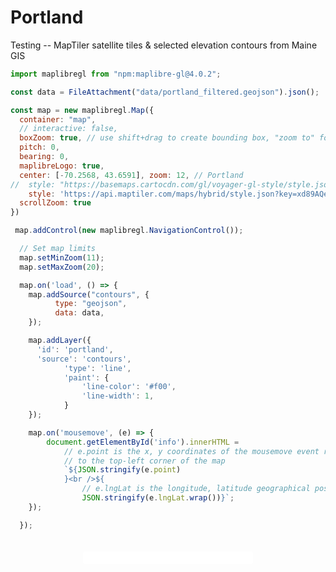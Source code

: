 # Portland

Testing -- MapTiler satellite tiles & selected elevation contours from Maine GIS

<link rel="stylesheet" type="text/css" href="https://unpkg.com/maplibre-gl@4.0.2/dist/maplibre-gl.css">

```js
import maplibregl from "npm:maplibre-gl@4.0.2";
```

```js
const data = FileAttachment("data/portland_filtered.geojson").json();
```

```js
const map = new maplibregl.Map({
  container: "map",
  // interactive: false,
  boxZoom: true, // use shift+drag to create bounding box, "zoom to" follows
  pitch: 0,
  bearing: 0,
  maplibreLogo: true,
  center: [-70.2568, 43.6591], zoom: 12, // Portland
//  style: "https://basemaps.cartocdn.com/gl/voyager-gl-style/style.json", // YES
    style: 'https://api.maptiler.com/maps/hybrid/style.json?key=xd89AQeIL88tBv6PUuRH',
  scrollZoom: true
})

 map.addControl(new maplibregl.NavigationControl());

  // Set map limits
  map.setMinZoom(11);
  map.setMaxZoom(20);

  map.on('load', () => {
    map.addSource("contours", {
          type: "geojson",
          data: data,
    });

    map.addLayer({
      'id': 'portland',
      'source': 'contours',
            'type': 'line',
            'paint': {
                'line-color': '#f00',
                'line-width': 1,
            }
    });

    map.on('mousemove', (e) => {
        document.getElementById('info').innerHTML =
            // e.point is the x, y coordinates of the mousemove event relative
            // to the top-left corner of the map
            `${JSON.stringify(e.point)
            }<br />${
                // e.lngLat is the longitude, latitude geographical position of the event
                JSON.stringify(e.lngLat.wrap())}`;
    });

  });
```

<div id="mycontainer">
  <div id="map"></div>
  <div id="info"></div>
</div>
<style>
    #mycontainer {
        position: relative;
    }
    #map {
        height: 400px;
    }
    #info {
        display: block;
        position: absolute;
        top: 20px;
        left: 50%;
        transform: translate(-50%);
        width: 50%;
        padding: 10px;
        border: none;
        border-radius: 3px;
        font-size: 12px;
        text-align: center;
        color: #222;
        background: #fff;
    }
</style>
